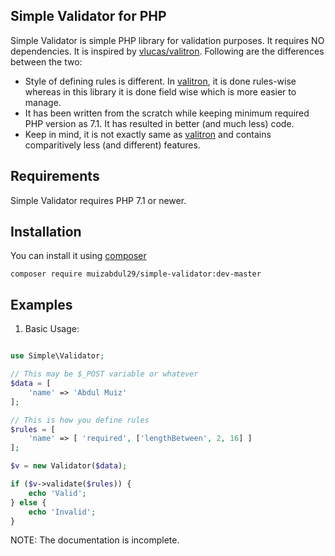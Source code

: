 ## Simple Validator for PHP

Simple Validator is simple PHP library for validation purposes. It requires NO dependencies. It is inspired by [vlucas/valitron](https://github.com/vlucas/valitron). Following are the differences between the two:

- Style of defining rules is different. In [valitron](https://github.com/vlucas/valitron), it is done rules-wise whereas in this library it is done field wise which is more easier to manage.
- It has been written from the scratch while keeping minimum required PHP version as 7.1. It has resulted in better (and much less) code.
- Keep in mind, it is not exactly same as [valitron](https://github.com/vlucas/valitron) and contains comparitively less (and different) features.


## Requirements

Simple Validator requires PHP 7.1 or newer.

## Installation

You can install it using [composer](http://getcomposer.org)

```
composer require muizabdul29/simple-validator:dev-master
```

## Examples

1. Basic Usage:

```php

use Simple\Validator;

// This may be $_POST variable or whatever
$data = [
    'name' => 'Abdul Muiz'
];

// This is how you define rules
$rules = [
    'name' => [ 'required', ['lengthBetween', 2, 16] ]
];

$v = new Validator($data);

if ($v->validate($rules)) {
    echo 'Valid';
} else {
    echo 'Invalid';
}

```

NOTE: The documentation is incomplete.